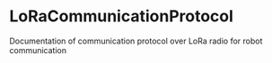 # LoRaCommunicationProtocol
Documentation of communication protocol over LoRa radio for robot communication
